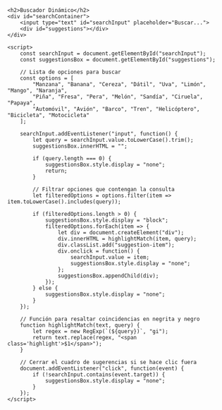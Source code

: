 <html>
    <head>
        <script src="//js.jotform.com/JotFormCustomWidget.min.js"></script>
        <style>
        body {
            font-family: Arial, sans-serif;
            padding: 20px;
        }
        #searchContainer {
            position: relative;
            width: 300px;
        }
        #searchInput {
            width: 100%;
            padding: 8px;
            box-sizing: border-box;
            border: 1px solid #ccc;
            border-radius: 5px;
        }
        #suggestions {
            position: absolute;
            width: 100%;
            background: white;
            border: 1px solid #ccc;
            max-height: 150px;
            overflow-y: auto;
            display: none;
            border-radius: 5px;
            box-shadow: 0px 4px 6px rgba(0, 0, 0, 0.1);
        }
        .suggestion-item {
            padding: 8px;
            cursor: pointer;
            border-bottom: 1px solid #eee;
        }
        .suggestion-item:last-child {
            border-bottom: none;
        }
        .suggestion-item:hover {
            background: #f0f0f0;
        }
        .highlight {
            font-weight: bold;
            color: black; /* Cambiado a negro */
        }
    </style>
</head>
<body>

    <h2>Buscador Dinámico</h2>
    <div id="searchContainer">
        <input type="text" id="searchInput" placeholder="Buscar...">
        <div id="suggestions"></div>
    </div>

    <script>
        const searchInput = document.getElementById("searchInput");
        const suggestionsBox = document.getElementById("suggestions");

        // Lista de opciones para buscar
        const options = [
            "Manzana", "Banana", "Cereza", "Dátil", "Uva", "Limón", "Mango", "Naranja",
            "Piña", "Fresa", "Pera", "Melón", "Sandía", "Ciruela", "Papaya",
            "Automóvil", "Avión", "Barco", "Tren", "Helicóptero", "Bicicleta", "Motocicleta"
        ];

        searchInput.addEventListener("input", function() {
            let query = searchInput.value.toLowerCase().trim();
            suggestionsBox.innerHTML = "";

            if (query.length === 0) {
                suggestionsBox.style.display = "none";
                return;
            }

            // Filtrar opciones que contengan la consulta
            let filteredOptions = options.filter(item => item.toLowerCase().includes(query));

            if (filteredOptions.length > 0) {
                suggestionsBox.style.display = "block";
                filteredOptions.forEach(item => {
                    let div = document.createElement("div");
                    div.innerHTML = highlightMatch(item, query);
                    div.classList.add("suggestion-item");
                    div.onclick = function() {
                        searchInput.value = item;
                        suggestionsBox.style.display = "none";
                    };
                    suggestionsBox.appendChild(div);
                });
            } else {
                suggestionsBox.style.display = "none";
            }
        });

        // Función para resaltar coincidencias en negrita y negro
        function highlightMatch(text, query) {
            let regex = new RegExp(`(${query})`, "gi");
            return text.replace(regex, "<span class='highlight'>$1</span>");
        }

        // Cerrar el cuadro de sugerencias si se hace clic fuera
        document.addEventListener("click", function(event) {
            if (!searchInput.contains(event.target)) {
                suggestionsBox.style.display = "none";
            }
        });
    </script>

</body>
</html>
